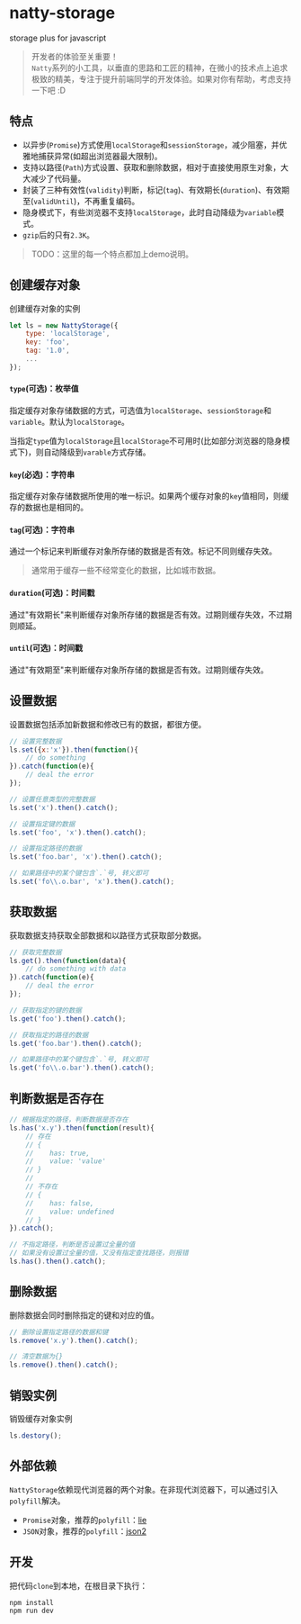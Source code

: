 # natty-storage

storage plus for javascript

> 开发者的体验至关重要！  
> `Natty`系列的小工具，以垂直的思路和工匠的精神，在微小的技术点上追求极致的精美，专注于提升前端同学的开发体验。如果对你有帮助，考虑支持一下吧 :D

## 特点

* 以异步(`Promise`)方式使用`localStorage`和`sessionStorage`，减少阻塞，并优雅地捕获异常(如超出浏览器最大限制)。
* 支持以路径(`Path`)方式设置、获取和删除数据，相对于直接使用原生对象，大大减少了代码量。
* 封装了三种有效性(`validity`)判断，标记(`tag`)、有效期长(`duration`)、有效期至(`validUntil`)，不再重复编码。
* 隐身模式下，有些浏览器不支持`localStorage`，此时自动降级为`variable`模式。
* `gzip`后的只有`2.3K`。

> TODO：这里的每一个特点都加上demo说明。

## 创建缓存对象

创建缓存对象的实例

```js
let ls = new NattyStorage({
    type: 'localStorage',
    key: 'foo',
    tag: '1.0',
    ...
});
```

#### `type`(可选)：枚举值

指定缓存对象存储数据的方式，可选值为`localStorage`、`sessionStorage`和`variable`。默认为`localStorage`。

当指定`type`值为`localStorage`且`localStorage`不可用时(比如部分浏览器的隐身模式下)，则自动降级到`varable`方式存储。

#### `key`(必选)：字符串

指定缓存对象存储数据所使用的唯一标识。如果两个缓存对象的`key`值相同，则缓存的数据也是相同的。

#### `tag`(可选)：字符串

通过一个标记来判断缓存对象所存储的数据是否有效。标记不同则缓存失效。

> 通常用于缓存一些不经常变化的数据，比如城市数据。

#### `duration`(可选)：时间戳

通过"有效期长"来判断缓存对象所存储的数据是否有效。过期则缓存失效，不过期则顺延。

#### `until`(可选)：时间戳

通过"有效期至"来判断缓存对象所存储的数据是否有效。过期则缓存失效。


## 设置数据

设置数据包括添加新数据和修改已有的数据，都很方便。

```js
// 设置完整数据
ls.set({x:'x'}).then(function(){
    // do something
}).catch(function(e){
    // deal the error
});

// 设置任意类型的完整数据
ls.set('x').then().catch();

// 设置指定键的数据
ls.set('foo', 'x').then().catch();

// 设置指定路径的数据
ls.set('foo.bar', 'x').then().catch();

// 如果路径中的某个键包含`.`号, 转义即可
ls.set('fo\\.o.bar', 'x').then().catch();
```

## 获取数据

获取数据支持获取全部数据和以路径方式获取部分数据。

```js
// 获取完整数据
ls.get().then(function(data){
    // do something with data
}).catch(function(e){
    // deal the error
});

// 获取指定的键的数据
ls.get('foo').then().catch();

// 获取指定的路径的数据
ls.get('foo.bar').then().catch();

// 如果路径中的某个键包含`.`号, 转义即可
ls.get('fo\\.o.bar').then().catch();
```

## 判断数据是否存在

```js
// 根据指定的路径，判断数据是否存在
ls.has('x.y').then(function(result){
	// 存在
	// {
	//    has: true,
	//    value: 'value'
	// }
	//
	// 不存在
	// {
	//    has: false,
	//    value: undefined
	// }
}).catch();

// 不指定路径，判断是否设置过全量的值
// 如果没有设置过全量的值，又没有指定查找路径，则报错
ls.has().then().catch();
```


## 删除数据

删除数据会同时删除指定的键和对应的值。

```js
// 删除设置指定路径的数据和键
ls.remove('x.y').then().catch();

// 清空数据为{}
ls.remove().then().catch();
```

## 销毁实例

销毁缓存对象实例

```js
ls.destory();
```

## 外部依赖

`NattyStorage`依赖现代浏览器的两个对象。在非现代浏览器下，可以通过引入`polyfill`解决。

* `Promise`对象，推荐的`polyfill`：[lie](https://github.com/calvinmetcalf/lie)
* `JSON`对象，推荐的`polyfill`：[json2](https://github.com/douglascrockford/JSON-js)

## 开发

把代码`clone`到本地，在根目录下执行：

```shell
npm install
npm run dev
```
